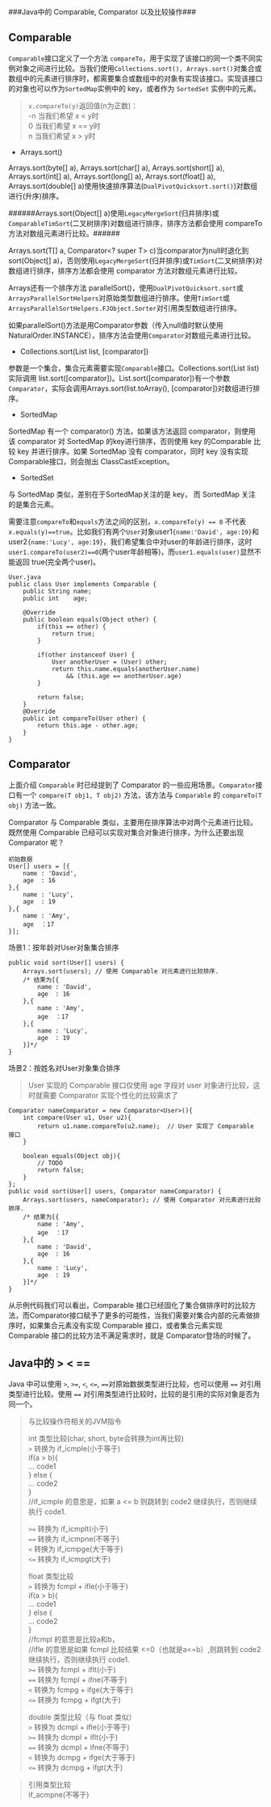 ###Java中的 Comparable, Comparator 以及比较操作###


**Comparable**
-----
`Comparable`接口定义了一个方法 `compareTo`，用于实现了该接口的同一个类不同实例对象之间进行比较。当我们使用`Collections.sort(), Arrays.sort()`对集合或数组中的元素进行排序时，都需要集合或数组中的对象有实现该接口。实现该接口的对象也可以作为`SortedMap`实例中的 key，或者作为 `SortedSet` 实例中的元素。

> `x.compareTo(y)`返回值(n为正数)：  
> -n 当我们希望 x < y时  
>  0 当我们希望 x == y时  
>  n 当我们希望 x > y时  

* Arrays.sort()

Arrays.sort(byte[] a), Arrays.sort(char[] a), Arrays.sort(short[] a), Arrays.sort(int[] a), Arrays.sort(long[] a), Arrays.sort(float[] a), Arrays.sort(double[] a)使用快速排序算法(`DualPivotQuicksort.sort()`)对数组进行(升序)排序。

######Arrays.sort(Object[] a)使用`LegacyMergeSort`(归并排序)或`ComparableTimSort`(二叉树排序)对数组进行排序，排序方法都会使用 compareTo 方法对数组元素进行比较。######

Arrays.sort(T[] a, Comparator<? super T> c)当comparator为null时退化到sort(Object[] a)，否则使用`LegacyMergeSort`(归并排序)或`TimSort`(二叉树排序)对数组进行排序，排序方法都会使用 comparator 方法对数组元素进行比较。

Arrays还有一个排序方法 parallelSort()，使用`DualPivotQuicksort.sort`或`ArraysParallelSortHelpers`对原始类型数组进行排序。使用`TimSort`或`ArraysParallelSortHelpers.FJObject.Sorter`对引用类型数组进行排序。  

如果parallelSort()方法是用Comparator参数（传入null值时默认使用NaturalOrder.INSTANCE），排序方法会使用`Comparator`对数组元素进行比较。

* Collections.sort(List list, [comparator])

参数是一个集合，集合元素需要实现`Comparable`接口。Collections.sort(List list)实际调用 list.sort([comparator])。List.sort([comparator])有一个参数`Comparator`，实际会调用Arrays.sort(list.toArray(), [comparator])对数组进行排序。

* SortedMap

SortedMap 有一个 comparator() 方法，如果该方法返回 comparator，则使用该 comparator 对 SortedMap 的key进行排序，否则使用 key 的Comparable 比较 key 并进行排序。如果 SortedMap 没有 comparator，同时 key 没有实现 Comparable接口，则会抛出 ClassCastException。

* SortedSet

与 SortedMap 类似，差别在于SortedMap关注的是 key， 而 SortedMap 关注的是集合元素。


需要注意`compareTo`和`equals`方法之间的区别，`x.compareTo(y) == 0` 不代表`x.equals(y)==true`。比如我们有两个`User`对象user1`{name:'David', age:19}`和user2`{name:'Lucy', age:19}`，我们希望集合中对user的年龄进行排序，这时`user1.compareTo(user2)==0`(两个user年龄相等)，而`user1.equals(user)`显然不能返回
true(完全两个user)。

```
User.java
public class User implements Comparable {
    public String name;
    public int    age;

    @Override
    public boolean equals(Object other) {
        if(this == other) {
            return true;
        }

        if(other instanceof User) {
            User anotherUser = (User) other;
            return this.name.equals(anotherUser.name)
                && (this.age == anotherUser.age)
        }

        return false;
    }
    @Override
    public int compareTo(User other) {
        return this.age - other.age;
    }
}
```

**Comparator**
-----
上面介绍 `Comparable` 时已经提到了 Comparator 的一些应用场景。`Comparator`接口有一个 `compare(T obj1, T obj2)` 方法，该方法与 `Comparable` 的 `compareTo(T obj)` 方法一致。

Comparator 与 Comparable 类似，主要用在排序算法中对两个元素进行比较。既然使用 Comparable 已经可以实现对集合对象进行排序，为什么还要出现 Comparator 呢？

```
初始数据
User[] users = [{
    name : 'David',
    age  : 16
},{
    name : 'Lucy',
    age  : 19
},{
    name : 'Amy',
    age  ：17
}];
```

场景1：按年龄对User对象集合排序
```
public void sort(User[] users) {
    Arrays.sort(users); // 使用 Comparable 对元素进行比较排序. 
    /* 结果为[{
        name : 'David',
        age  : 16
    },{
        name : 'Amy',
        age  ：17
    },{
        name : 'Lucy',
        age  : 19
    }]*/
}
```

场景2：按姓名对User对象集合排序
> User 实现的 Comparable 接口仅使用 age 字段对 user 对象进行比较，这时就需要 Comparator 实现个性化的比较需求了

```
Comparator nameComparator = new Comparator<User>(){
    int compare(User u1, User u2){
        return u1.name.compareTo(u2.name);  // User 实现了 Comparable 接口
    }

    boolean equals(Object obj){
        // TODO
        return false;
    }
};
public void sort(User[] users, Comparator nameComparator) {
    Arrays.sort(users, nameComparator); // 使用 Comparator 对元素进行比较排序. 
    /* 结果为[{
        name : 'Amy',
        age  ：17
    },{
        name : 'David',
        age  : 16
    },{
        name : 'Lucy',
        age  : 19
    }]*/
}
```

从示例代码我们可以看出，Comparable 接口已经固化了集合做排序时的比较方法，而Comparator接口赋予了更多的可能性，当我们需要对集合内部的元素做排序时，如果集合元素没有实现 Comparable 接口，或者集合元素实现 Comparable 接口的比较方法不满足需求时，就是 Comparator登场的时候了。

**Java中的 > < ==**
-----

Java 中可以使用 `>`, `>=`, `<`, `<=`, `==`对原始数据类型进行比较，也可以使用 `==` 对引用类型进行比较。使用 `==` 对引用类型进行比较时，比较的是引用的实际对象是否为同一个。

> 与比较操作符相关的JVM指令
> 
> int 类型比较(char, short, byte会转换为int再比较)  
> `>`  转换为 if_icmple(小于等于)     
>   if(a > b){  
>     ... code1  
>   } else {  
>     ... code2  
>   }  
>   //if_icmple 的意思是，如果 a <= b 则跳转到 code2 继续执行，否则继续执行 code1.  
>   
> `>=` 转换为 if_icmplt(小于)     
> `==` 转换为 if_icmpne(不等于)     
> `<`  转换为 if_icmpge(大于等于)     
> `<=` 转换为 if_icmpgt(大于)     
> 
> float 类型比较  
> `>`  转换为 fcmpl + ifle(小于等于)  
>   if(a > b){  
>     ... code1  
>   } else {  
>     ... code2  
>   }  
>   //fcmpl 的意思是比较a和b，  
>   //ifle  的意思是如果 fcmpl 比较结果 <=0（也就是a<=b）,则跳转到 code2 继续执行，否则继续执行 code1.  
> `>=` 转换为 fcmpl + iflt(小于)  
> `==` 转换为 fcmpl + ifne(不等于)  
> `<`  转换为 fcmpg + ifge(大于等于)  
> `<=` 转换为 fcmpg + ifgt(大于)  
> 
> double 类型比较（与 float 类似）  
> `>`  转换为 dcmpl + ifle(小于等于)  
> `>=` 转换为 dcmpl + iflt(小于)   
> `==` 转换为 dcmpl + ifne(不等于)   
> `<`  转换为 dcmpg + ifge(大于等于)   
> `<=` 转换为 dcmpg + ifgt(大于)   

> 引用类型比较  
> if_acmpne(不等于)
